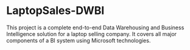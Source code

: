 # LaptopSales-DWBI
This project is a complete end-to-end Data Warehousing and Business Intelligence solution for a laptop selling company. It covers all major components of a BI system using Microsoft technologies.
